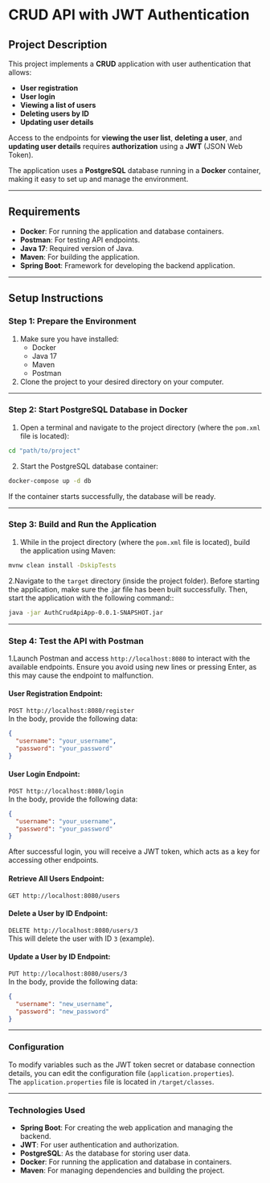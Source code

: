 
# CRUD API with JWT Authentication

## Project Description

This project implements a **CRUD** application with user authentication that allows:

- **User registration**  
- **User login**  
- **Viewing a list of users**  
- **Deleting users by ID**  
- **Updating user details**  

Access to the endpoints for **viewing the user list**, **deleting a user**, and **updating user details** requires **authorization** using a **JWT** (JSON Web Token).  

The application uses a **PostgreSQL** database running in a **Docker** container, making it easy to set up and manage the environment.

---

## Requirements

- **Docker**: For running the application and database containers.  
- **Postman**: For testing API endpoints.  
- **Java 17**: Required version of Java.  
- **Maven**: For building the application.  
- **Spring Boot**: Framework for developing the backend application.

---

## Setup Instructions

### Step 1: Prepare the Environment

1. Make sure you have installed:
   - Docker  
   - Java 17  
   - Maven  
   - Postman  
2. Clone the project to your desired directory on your computer.

---

### Step 2: Start PostgreSQL Database in Docker

1. Open a terminal and navigate to the project directory (where the `pom.xml` file is located):  

```bash
cd "path/to/project"
```

2. Start the PostgreSQL database container:  

```bash
docker-compose up -d db
```

If the container starts successfully, the database will be ready.

---

### Step 3: Build and Run the Application

1. While in the project directory (where the `pom.xml` file is located), build the application using Maven:  

```bash
mvnw clean install -DskipTests
```

2.Navigate to the `target` directory (inside the project folder). Before starting the application, make sure the .jar file has been built successfully. Then, start the application with the following command::

```bash
java -jar AuthCrudApiApp-0.0.1-SNAPSHOT.jar
```

---

### Step 4: Test the API with Postman

1.Launch Postman and access `http://localhost:8080` to interact with the available endpoints. Ensure you avoid using new lines or pressing Enter, as this may cause the endpoint to malfunction.

#### User Registration Endpoint:
`POST http://localhost:8080/register`  
In the body, provide the following data:
```json
{
  "username": "your_username",
  "password": "your_password"
}
```

#### User Login Endpoint:
`POST http://localhost:8080/login`  
In the body, provide the following data:
```json
{
  "username": "your_username",
  "password": "your_password"
}
```

After successful login, you will receive a JWT token, which acts as a key for accessing other endpoints.

#### Retrieve All Users Endpoint:
`GET http://localhost:8080/users`

#### Delete a User by ID Endpoint:
`DELETE http://localhost:8080/users/3`  
This will delete the user with ID `3` (example).

#### Update a User by ID Endpoint:
`PUT http://localhost:8080/users/3`  
In the body, provide the following data:
```json
{
  "username": "new_username",
  "password": "new_password"
}
```

---

### Configuration

To modify variables such as the JWT token secret or database connection details, you can edit the configuration file (`application.properties`).  
The `application.properties` file is located in `/target/classes`.

---

### Technologies Used

- **Spring Boot**: For creating the web application and managing the backend.  
- **JWT**: For user authentication and authorization.  
- **PostgreSQL**: As the database for storing user data.  
- **Docker**: For running the application and database in containers.  
- **Maven**: For managing dependencies and building the project.
